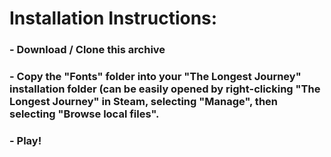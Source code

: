# Installation Instructions:
### - Download / Clone this archive
### - Copy the "Fonts" folder into your "The Longest Journey" installation folder (can be easily opened by right-clicking "The Longest Journey" in Steam, selecting "Manage", then selecting "Browse local files".
### - Play!
